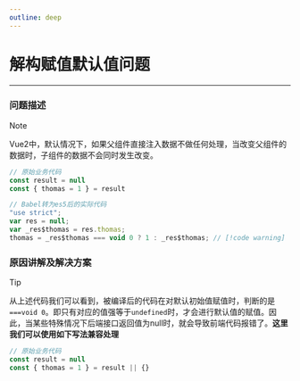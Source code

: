 ```yaml
---
outline: deep
---
```


# 解构赋值默认值问题
---

### 问题描述
> [!NOTE]
> Vue2中，默认情况下，如果父组件直接注入数据不做任何处理，当改变父组件的数据时，子组件的数据不会同时发生改变。
```js
// 原始业务代码
const result = null
const { thomas = 1 } = result

// Babel转为es5后的实际代码
"use strict";
var res = null;
var _res$thomas = res.thomas;
thomas = _res$thomas === void 0 ? 1 : _res$thomas; // [!code warning]
```

### 原因讲解及解决方案
> [!TIP]
> 从上述代码我们可以看到，被编译后的代码在对默认初始值赋值时，判断的是`===void 0`。即只有对应的值强等于`undefined`时，才会进行默认值的赋值。因此，当某些特殊情况下后端接口返回值为null时，就会导致前端代码报错了。**这里我们可以使用如下写法兼容处理**
```js
// 原始业务代码
const result = null
const { thomas = 1 } = result || {}
```
